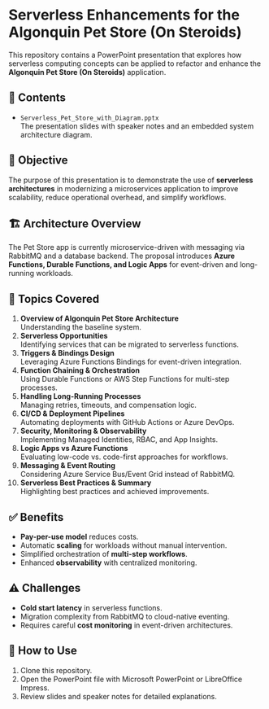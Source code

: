 # Serverless Enhancements for the Algonquin Pet Store (On Steroids)

This repository contains a PowerPoint presentation that explores how serverless computing concepts can be applied to refactor and enhance the **Algonquin Pet Store (On Steroids)** application.

## 📑 Contents
- `Serverless_Pet_Store_with_Diagram.pptx`  
  The presentation slides with speaker notes and an embedded system architecture diagram.

## 🎯 Objective
The purpose of this presentation is to demonstrate the use of **serverless architectures** in modernizing a microservices application to improve scalability, reduce operational overhead, and simplify workflows.

## 🏗 Architecture Overview
The Pet Store app is currently microservice-driven with messaging via RabbitMQ and a database backend. The proposal introduces **Azure Functions, Durable Functions, and Logic Apps** for event-driven and long-running workloads.

## 🔑 Topics Covered
1. **Overview of Algonquin Pet Store Architecture**  
   Understanding the baseline system.  
2. **Serverless Opportunities**  
   Identifying services that can be migrated to serverless functions.  
3. **Triggers & Bindings Design**  
   Leveraging Azure Functions Bindings for event-driven integration.  
4. **Function Chaining & Orchestration**  
   Using Durable Functions or AWS Step Functions for multi-step processes.  
5. **Handling Long-Running Processes**  
   Managing retries, timeouts, and compensation logic.  
6. **CI/CD & Deployment Pipelines**  
   Automating deployments with GitHub Actions or Azure DevOps.  
7. **Security, Monitoring & Observability**  
   Implementing Managed Identities, RBAC, and App Insights.  
8. **Logic Apps vs Azure Functions**  
   Evaluating low-code vs. code-first approaches for workflows.  
9. **Messaging & Event Routing**  
   Considering Azure Service Bus/Event Grid instead of RabbitMQ.  
10. **Serverless Best Practices & Summary**  
    Highlighting best practices and achieved improvements.

## ✅ Benefits
- **Pay-per-use model** reduces costs.  
- Automatic **scaling** for workloads without manual intervention.  
- Simplified orchestration of **multi-step workflows**.  
- Enhanced **observability** with centralized monitoring.  

## ⚠️ Challenges
- **Cold start latency** in serverless functions.  
- Migration complexity from RabbitMQ to cloud-native eventing.  
- Requires careful **cost monitoring** in event-driven architectures.  

## 📌 How to Use
1. Clone this repository.
2. Open the PowerPoint file with Microsoft PowerPoint or LibreOffice Impress.
3. Review slides and speaker notes for detailed explanations.
